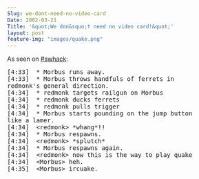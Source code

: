 ```yaml
---
Slug: we-dont-need-no-video-card
Date: 2002-03-21
Title: '&quot;We don&squo;t need no video card!&quot;'
layout: post
feature-img: "images/quake.png"
---
```


As seen on <a href="http://blogspace.com/swhack/chatlogs/">#swhack</a>:
<pre>
[4:33]  * Morbus runs away.
[4:33]  * Morbus throws handfuls of ferrets in
redmonk&#39;s general direction.
[4:34]  * redmonk targets railgun on Morbus
[4:34]  * redmonk ducks ferrets
[4:34]  * redmonk pulls trigger
[4:34]  * Morbus starts pounding on the jump button
like a lamer.
[4:34]  &lt;redmonk> *whang*!!
[4:34]  * Morbus respawns.
[4:34]  &lt;redmonk> *splutch*
[4:34]  * Morbus respawns again.
[4:34]  &lt;redmonk> now this is the way to play quake
[4:34]  &lt;Morbus> heh.
[4:35]  &lt;Morbus> ircuake.
</pre>

